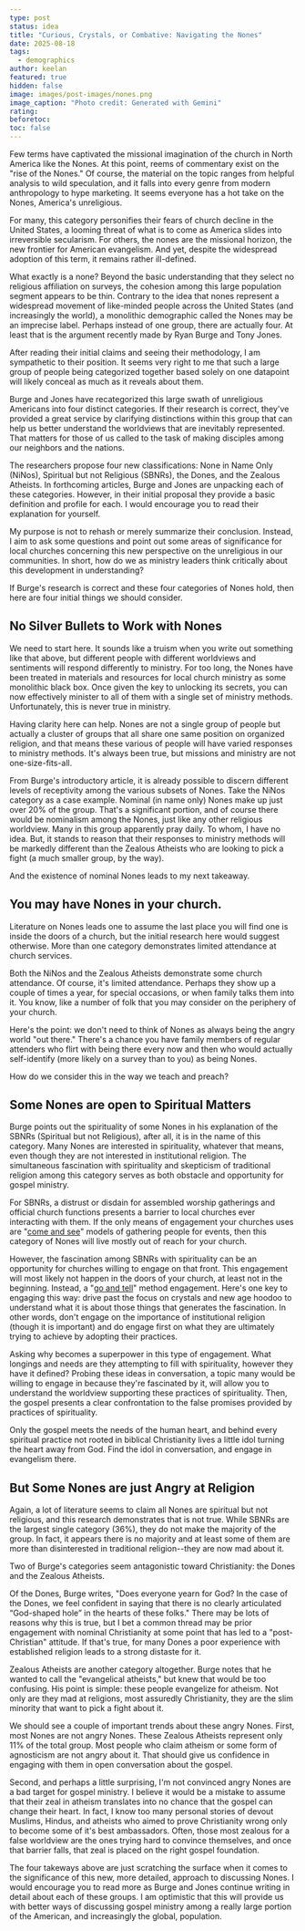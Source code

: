 ```yaml
---
type: post
status: idea
title: "Curious, Crystals, or Combative: Navigating the Nones"
date: 2025-08-18
tags:
  - demographics
author: keelan
featured: true
hidden: false
image: images/post-images/nones.png
image_caption: "Photo credit: Generated with Gemini"
rating:
beforetoc:
toc: false
---
```


Few terms have captivated the missional imagination of the church in North America like the Nones. At this point, reems of commentary exist on the "rise of the Nones." Of course, the material on the topic ranges from helpful analysis to wild speculation, and it falls into every genre from modern anthropology to hype marketing. It seems everyone has a hot take on the Nones, America's unreligious.

For many, this category personifies their fears of church decline in the United States, a looming threat of what is to come as America slides into irreversible secularism. For others, the nones are the missional horizon, the new frontier for American evangelism. And yet, despite the widespread adoption of this term, it remains rather ill-defined. 

What exactly is a none? Beyond the basic understanding that they select no religious affiliation on surveys, the cohesion among this large population segment appears to be thin. Contrary to the idea that nones represent a widespread movement of like-minded people across the United States (and increasingly the world), a monolithic demographic called the Nones may be an imprecise label. Perhaps instead of one group, there are actually four. At least that is the argument recently made by Ryan Burge and Tony Jones. 

After reading their initial claims and seeing their methodology, I am sympathetic to their position. It seems very right to me that such a large group of people being categorized together based solely on one datapoint will likely conceal as much as it reveals about them. 

Burge and Jones have recategorized this large swath of unreligious Americans into four distinct categories. If their research is correct, they've provided a great service by clarifying distinctions within this group that can help us better understand the worldviews that are inevitably represented. That matters for those of us called to the task of making disciples among our neighbors and the nations.

The researchers propose four new classifications: None in Name Only (NiNos), Spiritual but not Religious (SBNRs), the Dones, and the Zealous Atheists. In forthcoming articles, Burge and Jones are unpacking each of these categories. However, in their initial proposal they provide a basic definition and profile for each. I would encourage you to read their explanation for yourself.

My purpose is not to rehash or merely summarize their conclusion. Instead, I aim to ask some questions and point out some areas of significance for local churches concerning this new perspective on the unreligious in our communities. In short, how do we as ministry leaders think critically about this development in understanding?

If Burge's research is correct and these four categories of Nones hold, then here are four initial things we should consider.

## No Silver Bullets to Work with Nones

We need to start here. It sounds like a truism when you write out something like that above, but different people with different worldviews and sentiments will respond differently to ministry. For too long, the Nones have been treated in materials and resources for local church ministry as some monolithic black box. Once given the key to unlocking its secrets, you can now effectively minister to all of them with a single set of ministry methods. Unfortunately, this is never true in ministry. 

Having clarity here can help. Nones are not a single group of people but actually a cluster of groups that all share one same position on organized religion, and that means these various of people will have varied responses to ministry methods. It's always been true, but missions and ministry are not one-size-fits-all. 

From Burge's introductory article, it is already possible to discern different levels of receptivity among the various subsets of Nones. Take the NiNos category as a case example. Nominal (in name only) Nones make up just over 20% of the group. That's a significant portion, and of course there would be nominalism among the Nones, just like any other religious worldview. Many in this group apparently pray daily. To whom, I have no idea. But, it stands to reason that their responses to ministry methods will be markedly different than the Zealous Atheists who are looking to pick a fight (a much smaller group, by the way).

And the existence of nominal Nones leads to my next takeaway.

## You may have Nones in your church.
Literature on Nones leads one to assume the last place you will find one is inside the doors of a church, but the initial research here would suggest otherwise. More than one category demonstrates limited attendance at church services.

Both the NiNos and the Zealous Atheists demonstrate some church attendance. Of course, it's limited attendance. Perhaps they show up a couple of times a year, for special occasions, or when family talks them into it. You know, like a number of folk that you may consider on the periphery of your church.

Here's the point: we don't need to think of Nones as always being the angry world "out there." There's a chance you have family members of regular attenders who flirt with being there every now and then who would actually self-identify (more likely on a survey than to you) as being Nones.

How do we consider this in the way we teach and preach?

## Some Nones are open to Spiritual Matters
Burge points out the spirituality of some Nones in his explanation of the SBNRs (Spiritual but not Religious), after all, it is in the name of this category. Many Nones are interested in spirituality, whatever that means, even though they are not interested in institutional religion. The simultaneous fascination with spirituality and skepticism of traditional religion among this category serves as both obstacle and opportunity for gospel ministry.

For SBNRs, a distrust or disdain for assembled worship gatherings and official church functions presents a barrier to local churches ever interacting with them. If the only means of engagement your churches uses are "[come and see](https://keelancook.com/culture-is-like-an-iceberg-and-that-effects-your-ministry)" models of gathering people for events, then this category of Nones will live mostly out of reach for your church.

However, the fascination among SBNRs with spirituality can be an opportunity for churches willing to engage on that front. This engagement will most likely not happen in the doors of your church, at least not in the beginning. Instead, a "[go and tell](https://keelancook.com/culture-is-like-an-iceberg-and-that-effects-your-ministry)" method engagement. Here's one key to engaging this way: drive past the focus on crystals and new age hoodoo to understand what it is about those things that generates the fascination. In other words, don't engage on the importance of institutional religion (though it is important) and do engage first on what they are ultimately trying to achieve by adopting their practices.

Asking why becomes a superpower in this type of engagement. What longings and needs are they attempting to fill with spirituality, however they have it defined? Probing these ideas in conversation, a topic many would be willing to engage in because they're fascinated by it, will allow you to understand the worldview supporting these practices of spirituality. Then, the gospel presents a clear confrontation to the false promises provided by practices of spirituality. 

Only the gospel meets the needs of the human heart, and behind every spiritual practice not rooted in biblical Christianity lives a little idol turning the heart away from God. Find the idol in conversation, and engage in evangelism there.

## But Some Nones are just Angry at Religion
Again, a lot of literature seems to claim all Nones are spiritual but not religious, and this research demonstrates that is not true. While SBNRs are the largest single category (36%), they do not make the majority of the group. In fact, it appears there is no majority and at least some of them are more than disinterested in traditional religion--they are now mad about it. 

Two of Burge's categories seem antagonistic toward Christianity: the Dones and the Zealous Atheists. 

Of the Dones, Burge writes, "Does everyone yearn for God? In the case of the Dones, we feel confident in saying that there is no clearly articulated “God-shaped hole” in the hearts of these folks." There may be lots of reasons why this is true, but I bet a common thread may be prior engagement with nominal Christianity at some point that has led to a "post-Christian" attitude. If that's true, for many Dones a poor experience with established religion leads to a strong distaste for it.

Zealous Atheists are another category altogether. Burge notes that he wanted to call the "evangelical atheists," but knew that would be too confusing. His point is simple: these people evangelize for atheism. Not only are they mad at religions, most assuredly Christianity, they are the slim minority that want to pick a fight about it.

We should see a couple of important trends about these angry Nones. First, most Nones are not angry Nones. These Zealous Atheists represent only 11% of the total group. Most people who claim atheism or some form of agnosticism are not angry about it. That should give us confidence in engaging with them in open conversation about the gospel. 

Second, and perhaps a little surprising, I'm not convinced angry Nones are a bad target for gospel ministry. I believe it would be a mistake to assume that their zeal in atheism translates into no chance that the gospel can change their heart. In fact, I know too many personal stories of devout Muslims, Hindus, and atheists who aimed to prove Christianity wrong only to become some of it's best ambassadors. Often, those most zealous for a false worldview are the ones trying hard to convince themselves, and once that barrier falls, that zeal is placed on the right gospel foundation.

The four takeways above are just scratching the surface when it comes to the significance of this new, more detailed, approach to discussing Nones. I would encourage you to read more as Burge and Jones continue writing in detail about each of these groups. I am optimistic that this will provide us with better ways of discussing gospel ministry among a really large portion of the American, and increasingly the global, population.
